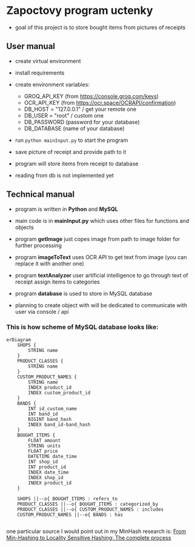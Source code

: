 # Zapoctovy program uctenky
- goal of this project is to store bought items from pictures of receipts

## User manual
- create virtual environment
- install requirements
- create environment variables:
    - GROQ_API_KEY (from https://console.groq.com/keys)
    - OCR_API_KEY (from https://ocr.space/OCRAPI/confirmation)
    - DB_HOST = "127.0.0.1" / get your remote one
    - DB_USER = "root" / custom one
    - DB_PASSWORD (password for your database)
    - DB_DATABASE (name of your database)
- run `python mainInput.py` to start the program
- save picture of receipt and provide path to it
- program will store items from receipt to database

- reading from db is not implemented yet

## Technical manual
- program is written in **Python** and **MySQL**
- main code is in **mainInput.py** which uses other files for functions and objects
- program **getImage** just copes image from path to image folder for further processing
- program **imageToText** uses OCR API to get text from image (you can replace it with another one)
- program **textAnalyzer** user artificial intelligence to go through text of receipt assign items to categories 
- program **database** is used to store in MySQL database

- planning to create object with will be dedicated to communicate with user via console / api



### This is how scheme of MySQL database looks like:

```mermaid
erDiagram
    SHOPS {
        STRING name
    }
    PRODUCT_CLASSES {
        STRING name
    }
    CUSTOM_PRODUCT_NAMES {
        STRING name
        INDEX product_id
        INDEX custom_product_id
    }
    BANDS {
        INT id_custom_name
        INT band_id
        BIGINT band_hash
        INDEX band_id-band_hash
    }
    BOUGHT_ITEMS {
        FLOAT amount
        STRING units
        FLOAT price
        DATETIME date_time
        INT shop_id
        INT product_id
        INDEX date_time
        INDEX shop_id
        INDEX product_id
    }

    SHOPS ||--o{ BOUGHT_ITEMS : refers_to
    PRODUCT_CLASSES ||--o{ BOUGHT_ITEMS : categorized_by
    PRODUCT_CLASSES ||--o{ CUSTOM_PRODUCT_NAMES : includes
    CUSTOM_PRODUCT_NAMES ||--o{ BANDS : has
    
```
one particular source I would point out in my MinHash research is: [From Min-Hashing to Locality Sensitive Hashing: The complete process](https://medium.com/@omkarsoak/from-min-hashing-to-locality-sensitive-hashing-the-complete-process-b88b298d71a1)